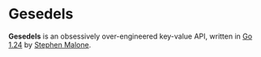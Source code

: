 # Gesedels 

**Gesedels** is an obsessively over-engineered key-value API, written in [Go 1.24][go] by [Stephen Malone][sm].

[go]: https://go.dev/doc/go1.24
[sm]: https://github.com/gesedels
